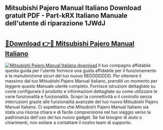 ## Mitsubishi Pajero Manual Italiano Download gratuit PDF - Part-kRX Italiano Manuale dell'utente di riparazione 1JWdJ

# <h2><a href="http://dffacl.blite.top/?on=Mitsubishi+Pajero+Manual+Italiano">🔗Download 👉🔴 Mitsubishi Pajero Manual Italiano</a></h2>

[![Mitsubishi Pajero Manual Italiano download](https://i.imgur.com/lujVjoI.png)](http://dffacl.blite.top/?on=Mitsubishi+Pajero+Manual+Italiano)
Il tuo compagno affidabile questa guida per l'utente fornisce una guida affidabile per il funzionamento e la manutenzione sicuri del tuo nuovo REDDDDDDD. Per ottenere il massimo dal tuo Mitsubishi Pajero Manual Italiano, prenditi un momento per leggere questo Manuale utente completo. Fornisce istruzioni dettagliate su come configurare il prodotto e informazioni dettagliate su come utilizzare le varie funzionalità e funzionalità. Scopri la connettività e il controllo senza interruzioni grazie alle funzionalità avanzate del tuo nuovo Mitsubishi Pajero Manual Italiano. Ci aspettiamo che Mitsubishi Pajero Manual Italiano sia stata una risorsa chiara e di facile comprensione nel tuo viaggio verso la padronanza dell'uso del tuo nuovo gadget. Se hai bisogno di aiuto o chiarimenti, non esitare a contattare il nostro team di supporto.
